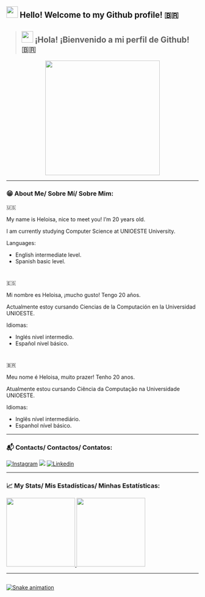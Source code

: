 ##  <img src="https://media.giphy.com/media/hvRJCLFzcasrR4ia7z/giphy.gif" width="30px"/> Hello! Welcome to my Github profile! 🇧🇷
> ##  <img src="https://media.giphy.com/media/hvRJCLFzcasrR4ia7z/giphy.gif" width="30px"/> ¡Hola! ¡Bienvenido a mi perfil de Github! 🇧🇷

<div id="header" align="center">
  <img src="https://media.giphy.com/media/ZeFG00TVXs54Pw4c8e/giphy.gif" width="300"/>
</div>

---

### 😁 About Me/ Sobre Mí/ Sobre Mim:
🇺🇸

My name is Heloisa, nice to meet you! I’m 20 years old. 

I am currently studying Computer Science at UNIOESTE University.

Languages:
  * English intermediate level.
  * Spanish basic level.
#  
🇪🇸

Mi nombre es Heloisa, ¡mucho gusto! Tengo 20 años. 

Actualmente estoy cursando Ciencias de la Computación en la Universidad UNIOESTE.

Idiomas:
  * Inglés nivel intermedio.
  * Español nivel básico.
#  
🇧🇷

Meu nome é Heloisa, muito prazer! Tenho 20 anos. 

Atualmente estou cursando Ciência da Computação na Universidade UNIOESTE.

Idiomas:
  * Inglês nível intermediário.
  * Espanhol nível básico.
  
---

### 📬 Contacts/ Contactos/ Contatos:
[![Instagram](https://img.shields.io/badge/Instagram-E4405F?style=for-the-badge&logo=instagram&logoColor=white)](https://www.instagram.com/h.eloisa_alves/)
<a href = "mailto:heloisaalves2001@gmail.com"><img src="https://img.shields.io/badge/Gmail-D14836?style=for-the-badge&logo=gmail&logoColor=white" target="_blank"></a>
[![Linkedin](https://img.shields.io/badge/LinkedIn-0077B5?style=for-the-badge&logo=linkedin&logoColor=white)](https://www.linkedin.com/in/heloisa-aparecida-alves-945a38219/)
</div>

---

### 📈 My Stats/ Mis Estadísticas/ Minhas Estatísticas:
<div>
<a href="https://github.com/Helogizzy">
<img height="180em" src="https://github-readme-stats.vercel.app/api/top-langs/?username=Helogizzy&layout=compact&langs_count=7&theme=dracula"/>
<img height="180em" src="https://github-readme-stats.vercel.app/api?username=Helogizzy&show_icons=true&theme=dracula&include_all_commits=true&count_private=true"/>
</div>

---

<div id="header" align="center">
  <img src="https://komarev.com/ghpvc/?username=your-github-Helogizzy&style=flat-square&color=blue" alt=""/>
</div>

![Snake animation](https://github.com/seu-usuário-aqui/seu-usuário-aqui/blob/output/github-contribution-grid-snake.svg)

